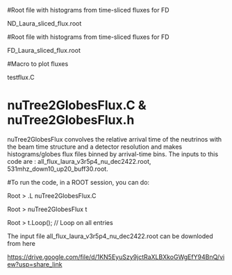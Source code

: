 #Root file with histograms from time-sliced fluxes for FD

ND_Laura_sliced_flux.root 



#Root file with histograms from time-sliced fluxes for FD

FD_Laura_sliced_flux.root


#Macro to plot fluxes

testflux.C


# nuTree2GlobesFlux.C & nuTree2GlobesFlux.h
nuTree2GlobesFlux convolves the relative arrival time of the neutrinos with the beam time structure and a detector resolution and makes histograms/globes flux files binned by arrival-time bins. The inputs to this code are : all_flux_laura_v3r5p4_nu_dec2422.root, 531mhz_down10_up20_buff30.root. 

#To run the code, in a ROOT session, you can do:

Root > .L nuTree2GlobesFlux.C

Root > nuTree2GlobesFlux t

Root > t.Loop();   // Loop on all entries

The input file all_flux_laura_v3r5p4_nu_dec2422.root can be downloded from here

https://drive.google.com/file/d/1KN5EyuSzy9jctRaXLBXkoGWgEfY94BnQ/view?usp=share_link
